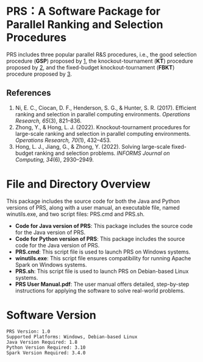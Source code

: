 # PRS：A Software Package for Parallel Ranking and Selection Procedures


PRS includes three popular parallel R&S procedures, i.e., the good selection procedure (**GSP**) proposed by [1](https://doi.org/10.1287/opre.2016.1577), the knockout-tournament (**KT**) procedure proposed by [2](https://doi.org/10.1287/opre.2020.2065), and the fixed-budget knockout-tournament (**FBKT**) procedure proposed by [3](https://doi.org/10.1287/ijoc.2022.1221).

## References

1. Ni, E. C., Ciocan, D. F., Henderson, S. G., & Hunter, S. R. (2017). Efficient ranking and selection in parallel computing environments. *Operations Research, 65*(3), 821–836.  
2. Zhong, Y., & Hong, L. J. (2022). Knockout-tournament procedures for large-scale ranking and selection in parallel computing environments. *Operations Research, 70*(1), 432–453.  
3. Hong, L. J., Jiang, G., & Zhong, Y. (2022). Solving large-scale fixed-budget ranking and selection problems. *INFORMS Journal on Computing, 34*(6), 2930–2949.  

# File and Directory Overview

This package includes the source code for both the Java and Python versions of PRS, along with a user manual, an executable file, named winutils.exe, and two script files: PRS.cmd and PRS.sh.
- **Code for Java version of PRS**: This package includes the source code for the Java version of PRS.
- **Code for Python version of PRS**: This package includes the source code for the Java version of PRS.
- **PRS.cmd**: This script file is used to launch PRS on Windows systems.
- **winutils.exe**: This script file ensures compatibility for running Apache Spark on Windows systems.
- **PRS.sh**: This script file is used to launch PRS on Debian-based Linux systems.
- **PRS User Manual.pdf**: The user manual offers detailed, step-by-step instructions for applying the software to solve real-world problems.

# Software Version

```plaintext
PRS Version: 1.0
Supported Platforms: Windows, Debian-based Linux
Java Version Required: 1.8
Python Version Required: 3.10
Spark Version Required: 3.4.0
